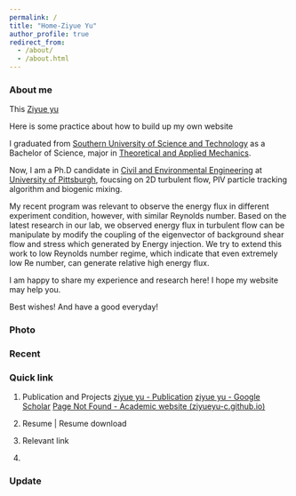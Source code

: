 ```yaml
---
permalink: /
title: "Home-Ziyue Yu"
author_profile: true
redirect_from: 
  - /about/
  - /about.html
---
```

### About me

This [Ziyue yu](https://ziyueyu-c.github.io/yuziyue.github.io//)
  
Here is some practice about how to build up my own website

I graduated from [Southern University of Science and Technology](https://mae.sustech.edu.cn) as a Bachelor of Science, major in [Theoretical and Applied Mechanics](https://mae.sustech.edu.cn/).  
  
Now, I am a Ph.D candidate in [Civil and Environmental Engineering](https://www.engineering.pitt.edu/Departments/Civil-Environmental/) at [University of Pittsburgh](https://www.pitt.edu/), foucsing on 2D turbulent flow, PIV particle tracking algorithm and biogenic mixing.  
  
My recent program was relevant to observe the energy flux in different experiment condition, however, with similar Reynolds number. Based on the latest research in our lab, we observed energy flux in turbulent flow can be manipulate by modify the coupling of the eigenvector of background shear flow and stress which generated by Energy injection. We try to extend this work to low Reynolds number regime, which indicate that even extremely low Re number, can generate relative high energy flux.  
  
I am happy to share my experience and research here! I hope my website may help you.  
  
  
Best wishes! And have a good everyday!

### Photo



### Recent



### Quick link
 1. Publication and Projects
[ziyue yu - Publication](https://ziyueyu-c.github.io/yuziyue.github.io//publications/)
[‪ziyue yu‬ - ‪Google Scholar‬](https://scholar.google.com/citations?user=C4-4wAQAAAAJ&hl=en)
[Page Not Found - Academic website (ziyueyu-c.github.io)](https://ziyueyu-c.github.io/yuziyue.github.io//talks/)
 2. Resume | Resume download
 
 3. Relevant link

 5. 

### Update


